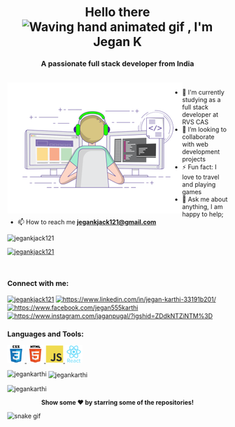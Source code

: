 <h1 align="center">Hello there <img src="https://raw.githubusercontent.com/nixin72/nixin72/master/wave.gif" alt="Waving hand animated gif" height="45" width="45" /> , I'm Jegan K</h1>
<h3 align="center">A passionate full stack developer from India</h3> <br>
<img align="left" alt="GIF" src="https://raw.githubusercontent.com/devSouvik/devSouvik/master/gif3.gif" width="400"/>

- 🔭 I'm currently studying as a full stack developer at RVS CAS
- 👯 I’m looking to collaborate with web development projects
- ⚡ Fun fact: I love to travel and playing games
- 💬 Ask me about anything, I am happy to help;
- 📫 How to reach me **jegankjack121@gmail.com**

<p align="left"> <img src="https://komarev.com/ghpvc/?username=jegankjack121&label=Profile%20views&color=0e75b6&style=flat" alt="jegankjack121" /> </p>


<p align="left"> <a href="https://twitter.com/jegankjack121" target="blank"><img src="https://img.shields.io/twitter/follow/jegankjack121?logo=twitter&style=for-the-badge" alt="jegankjack121" /></a> </p>


<br/>
<h3 align="left">Connect with me:</h3>
<p align="left">
<a href="https://twitter.com/jegankjack121?t=_A81aTHetSVM3PTEGEcGYQ&s=09" target="blank"><img align="center" src="https://raw.githubusercontent.com/rahuldkjain/github-profile-readme-generator/master/src/images/icons/Social/twitter.svg" alt="jegankjack121" height="30" width="40" /></a>
<a href="https://www.linkedin.com/in/jegan-karthi-33191b201/" target="blank"><img align="center" src="https://raw.githubusercontent.com/rahuldkjain/github-profile-readme-generator/master/src/images/icons/Social/linked-in-alt.svg" alt="https://www.linkedin.com/in/jegan-karthi-33191b201/" height="30" width="40" /></a>
<a href="https://www.facebook.com/jegan555karthi?mibextid=ZbWKwL" target="blank"><img align="center" src="https://raw.githubusercontent.com/rahuldkjain/github-profile-readme-generator/master/src/images/icons/Social/facebook.svg" alt="https://www.facebook.com/jegan555karthi" height="30" width="40" /></a>
<a href="https://www.instagram.com/jaganpugal/?igshid=ZDdkNTZiNTM%3D" target="blank"><img align="center" src="https://raw.githubusercontent.com/rahuldkjain/github-profile-readme-generator/master/src/images/icons/Social/instagram.svg" alt="https://www.instagram.com/jaganpugal/?igshid=ZDdkNTZiNTM%3D" height="30" width="40" /></a>
</p>


<h3 align="left">Languages and Tools:</h3>
<p align="left"> <a href="https://www.w3schools.com/css/" target="_blank"> <img src="https://raw.githubusercontent.com/devicons/devicon/master/icons/css3/css3-original-wordmark.svg" alt="css3" width="40" height="40"/> </a> <a href="https://www.w3.org/html/" target="_blank"> <img src="https://raw.githubusercontent.com/devicons/devicon/master/icons/html5/html5-original-wordmark.svg" alt="html5" width="40" height="40"/> </a> <a href="https://developer.mozilla.org/en-US/docs/Web/JavaScript" target="_blank"> <img src="https://raw.githubusercontent.com/devicons/devicon/master/icons/javascript/javascript-original.svg" alt="javascript" width="40" height="40"/> </a><a href="https://reactjs.org/" target="_blank"> <img src="https://raw.githubusercontent.com/devicons/devicon/master/icons/react/react-original-wordmark.svg" alt="react" width="40" height="40"/> </a> </p>

<p><img align="left" src="https://github-readme-stats.vercel.app/api/top-langs?username=jegankarthi&show_icons=true&locale=en&layout=compact" alt="jegankarthi" /></p>

<p>&nbsp;<img align="center" src="https://github-readme-stats.vercel.app/api?username=jegankarthi&show_icons=true&locale=en" alt="jegankarthi" /></p>

<p><img align="center" src="https://github-readme-streak-stats.herokuapp.com/?user=jegankarthi&" alt="jegankarthi" /></p>

<p align="center"> <b>Show some ❤️ by starring some of the repositories!</b> </p>

![snake gif](https://github.com/yujo11/yujo11/blob/output/github-contribution-grid-snake.gif)
